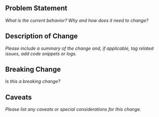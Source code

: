 ## Problem Statement
_What is the current behavior? Why and how does it need to change?_


## Description of Change
_Please include a summary of the change and, if applicable, tag related issues, add code snippets or logs._


## Breaking Change
_Is this a breaking change?_


## Caveats
_Please list any caveats or special considerations for this change._

